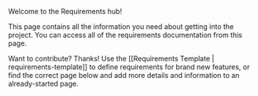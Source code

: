 Welcome to the Requirements hub!

This page contains all the information you need about getting into the project. You can access all of the requirements documentation from this page.

Want to contribute? Thanks! Use the [[Requirements Template | requirements-template]] to define requirements for brand new features, or find the correct page below and add more details and information to an already-started page.